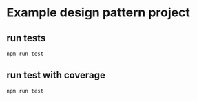 # Example design pattern project

## run tests

```bash
npm run test
```

## run test with coverage

```bash
npm run test
```
